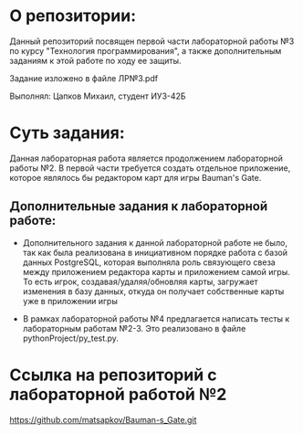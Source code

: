 # О репозитории:

Данный репозиторий посвящен первой части лабораторной работы №3 по курсу "Технология программирования", а также дополнительным заданиям к этой работе по ходу ее защиты.

Задание изложено в файле ЛР№3.pdf

Выполнял: Цапков Михаил, студент ИУ3-42Б

# Суть задания:

Данная лабораторная работа является продолжением лабораторной работы №2. В первой части требуется создать отдельное приложение, которое являлось бы редактором карт для игры Bauman's Gate.

## Дополнительные задания к лабораторной работе:

- Дополнительного задания к данной лабораторной работе не было, так как была реализована в инициативном порядке работа с базой данных PostgreSQL, которая выполняла роль связующего свеза между приложением редактора карты и приложением самой игры. То есть игрок, создавая/удаляя/обновляя карты, загружает изменения в базу данных, откуда он получает собственные карты уже в приложении игры

- В рамках лабораторной работы №4 предлагается написать тесты к лабораторным работам №2-3. Это реализовано в файле pythonProject/py_test.py.


# Ссылка на репозиторий с лабораторной работой №2

https://github.com/matsapkov/Bauman-s_Gate.git

